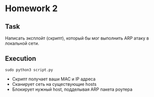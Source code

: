 # Homework 2

## Task
Написать эксплойт (скрипт), который бы мог выполнить ARP атаку в локальной сети.

## Execution

```sudo python3 script.py```

- Скрипт получает ваши MAC и IP адреса
- Сканирует сеть на существующие hosts
- Блокирует нужный host, подделывая ARP пакета роутера

